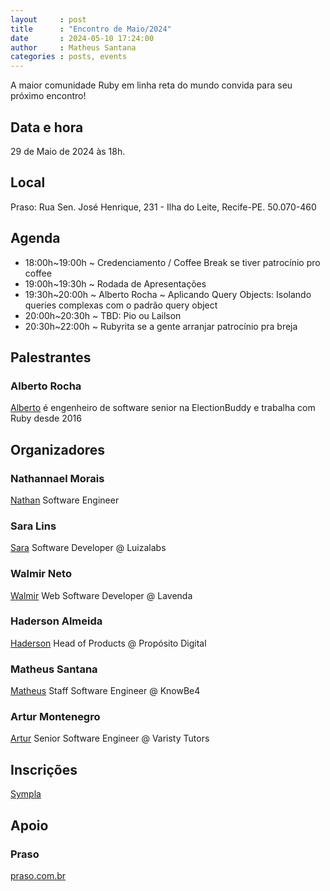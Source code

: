 ```yaml
---
layout     : post
title      : "Encontro de Maio/2024"
date       : 2024-05-10 17:24:00
author     : Matheus Santana
categories : posts, events
---
```


A maior comunidade Ruby em linha reta do mundo convida para seu próximo encontro!

## Data e hora

29 de Maio de 2024 às 18h.

## Local

Praso: Rua Sen. José Henrique, 231 - Ilha do Leite, Recife-PE. 50.070-460

## Agenda

- 18:00h~19:00h ~ Credenciamento / Coffee Break se tiver patrocínio pro coffee
- 19:00h~19:30h ~ Rodada de Apresentações
- 19:30h~20:00h ~ Alberto Rocha ~ Aplicando Query Objects: Isolando queries complexas com o padrão query object
- 20:00h~20:30h ~ TBD: Pio ou Lailson
- 20:30h~22:00h ~ Rubyrita se a gente arranjar patrocínio pra breja

## Palestrantes

### Alberto Rocha

[Alberto](https://www.linkedin.com/in/betogrun/) é engenheiro de software senior na ElectionBuddy e trabalha com Ruby desde 2016

## Organizadores

### Nathannael Morais

[Nathan](https://www.linkedin.com/in/nathannael) Software Engineer

### Sara Lins

[Sara](https://www.linkedin.com/in/saranicoly) Software Developer @ Luizalabs

### Walmir Neto

[Walmir](https://walmir.dev) Web Software Developer @ Lavenda

### Haderson Almeida

[Haderson](https://www.linkedin.com/in/haderson-almeida-5056b35b/) Head of Products @ Propósito Digital

### Matheus Santana

[Matheus](https://embs.github.io) Staff Software Engineer @ KnowBe4

### Artur Montenegro

[Artur](https://www.linkedin.com/in/arturmontenegro/) Senior Software Engineer @ Varisty Tutors

## Inscrições

[Sympla](https://www.sympla.com.br/frevo-on-rails---encontro-de-maio2024__2464099)

## Apoio

### Praso

[praso.com.br](https://praso.com.br)
